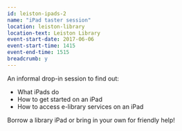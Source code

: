```yaml
---
id: leiston-ipads-2
name: "iPad taster session"
location: leiston-library
location-text: Leiston Library
event-start-date: 2017-06-06
event-start-time: 1415
event-end-time: 1515
breadcrumb: y
---
```


An informal drop-in session to find out:

* What iPads do
* How to get started on an iPad
* How to access e-library services on an iPad

Borrow a library iPad or bring in your own for friendly help!
